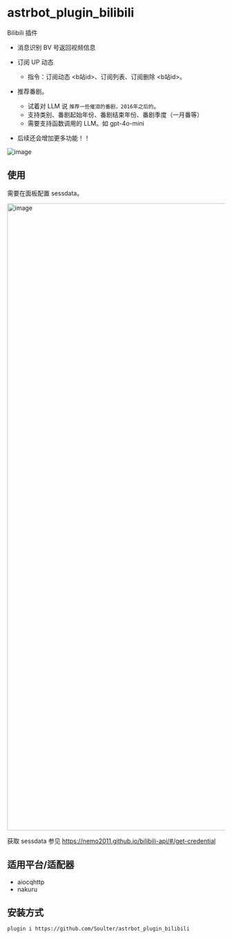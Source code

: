 # astrbot_plugin_bilibili

Bilibili 插件

- 消息识别 BV 号返回视频信息
- 订阅 UP 动态
   - 指令：订阅动态 <b站id>、订阅列表、订阅删除 <b站id>。
- 推荐番剧。
   - 试着对 LLM 说 `推荐一些催泪的番剧，2016年之后的`。
   - 支持类别、番剧起始年份、番剧结束年份、番剧季度（一月番等）
   - 需要支持函数调用的 LLM。如 gpt-4o-mini
 
- 后续还会增加更多功能！！
 
![image](https://github.com/user-attachments/assets/972b2b99-b801-45cf-a882-6d841c9e8137)


## 使用
需要在面板配置 sessdata。

<img width="1453" alt="image" src="https://github.com/user-attachments/assets/d5342767-8e5c-4222-81da-f1cdb4b30c95">

获取 sessdata 参见 https://nemo2011.github.io/bilibili-api/#/get-credential

## 适用平台/适配器
- aiocqhttp
- nakuru

## 安装方式
```
plugin i https://github.com/Soulter/astrbot_plugin_bilibili
```
